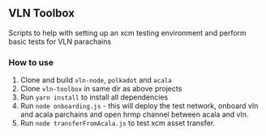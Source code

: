 ## VLN Toolbox

Scripts to help with setting up an xcm testing environment and perform basic tests for VLN parachains

### How to use

1. Clone and build `vln-node`, `polkadot` and `acala`
2. Clone `vln-toolbox` in same dir as above projects
3. Run `yarn install` to install all dependencies
4. Run `node onboarding.js` - this will deploy the test network, onboard vln and acala parchains and open hrmp channel between acala and vln.
5. Run `node transferFromAcala.js` to test xcm asset transfer.
